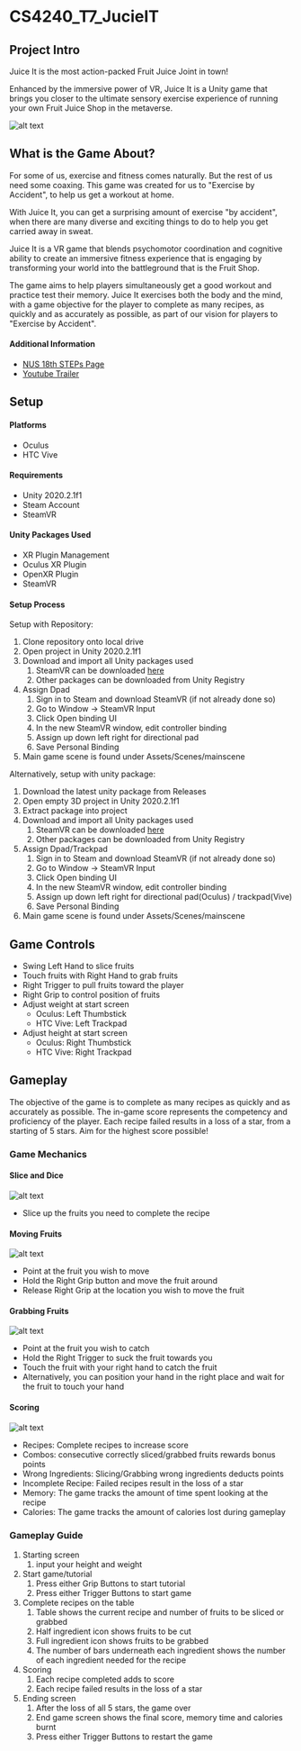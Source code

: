 # CS4240_T7_JucieIT

## Project Intro
Juice It is the most action-packed Fruit Juice Joint in town!  

Enhanced by the immersive power of VR, Juice It is a Unity game that 
brings you closer to the ultimate sensory exercise experience of 
running your own Fruit Juice Shop in the metaverse.

![alt text](Images/Poster_landscape.png)

## What is the Game About?
For some of us, exercise and fitness comes naturally. But the rest of
us need some coaxing. This game was created for us to "Exercise by
Accident", to help us get a workout at home. 

With Juice It, you can get a surprising amount of exercise "by
accident", when there are many diverse and exciting things
to do to help you get carried away in sweat. 

Juice It is a VR game that blends psychomotor coordination and
cognitive ability to create an immersive fitness experience that is
engaging by transforming your world into the battleground that
is the Fruit Shop.

The game aims to help players simultaneously
get a good workout and practice test their memory. Juice It exercises
both the body and the mind, with a game objective for the player to complete as
many recipes, as quickly and as accurately as possible, as part of our vision for 
players to "Exercise by Accident".

#### Additional Information 
* [NUS 18th STEPs Page](https://uvents.nus.edu.sg/event/20th-steps/module/CS4240/project/7)
* [Youtube Trailer](https://youtu.be/iJCVowHiigQ)

## Setup

#### Platforms
* Oculus
* HTC Vive

#### Requirements
* Unity 2020.2.1f1
* Steam Account
* SteamVR

#### Unity Packages Used
* XR Plugin Management
* Oculus XR Plugin
* OpenXR Plugin
* SteamVR

#### Setup Process
Setup with Repository:
1. Clone repository onto local drive
2. Open project in Unity 2020.2.1f1
3. Download and import all Unity packages used
   1. SteamVR can be downloaded [here](https://assetstore.unity.com/packages/tools/integration/steamvr-plugin-32647)
   2. Other packages can be downloaded from Unity Registry
4. Assign Dpad
   1. Sign in to Steam and download SteamVR (if not already done so)
   2. Go to Window -> SteamVR Input
   3. Click Open binding UI
   4. In the new SteamVR window, edit controller binding
   5. Assign up down left right for directional pad
   6. Save Personal Binding
5. Main game scene is found under Assets/Scenes/mainscene

Alternatively, setup with unity package:
1. Download the latest unity package from Releases
2. Open empty 3D project in Unity 2020.2.1f1
3. Extract package into project
4. Download and import all Unity packages used
   1. SteamVR can be downloaded [here](https://assetstore.unity.com/packages/tools/integration/steamvr-plugin-32647)
   2. Other packages can be downloaded from Unity Registry
5. Assign Dpad/Trackpad
    1. Sign in to Steam and download SteamVR (if not already done so)
    2. Go to Window -> SteamVR Input
    3. Click Open binding UI
    4. In the new SteamVR window, edit controller binding
    5. Assign up down left right for directional pad(Oculus) / trackpad(Vive)
    6. Save Personal Binding
6. Main game scene is found under Assets/Scenes/mainscene

## Game Controls
* Swing Left Hand to slice fruits
* Touch fruits with Right Hand to grab fruits
* Right Trigger to pull fruits toward the player
* Right Grip to control position of fruits
* Adjust weight at start screen
  * Oculus: Left Thumbstick
  * HTC Vive: Left Trackpad
* Adjust height at start screen
  * Oculus: Right Thumbstick
  * HTC Vive: Right Trackpad

## Gameplay
The objective of the game is to complete as many recipes as quickly
and as accurately as possible. 
The in-game score represents the competency and proficiency of the player.
Each recipe failed results in a loss of a star, from a starting of 5 stars.
Aim for the highest score possible!

### Game Mechanics
#### Slice and Dice
![alt text](Images/slicing.gif)
* Slice up the fruits you need to complete the recipe

#### Moving Fruits
![alt text](Images/moving.gif)
* Point at the fruit you wish to move
* Hold the Right Grip button and move the fruit around
* Release Right Grip at the location you wish to move the fruit

#### Grabbing Fruits
![alt text](Images/sucking.gif)
* Point at the fruit you wish to catch 
* Hold the Right Trigger to suck the fruit towards you
* Touch the fruit with your right hand to catch the fruit 
* Alternatively, you can position your hand in the right place and wait for the fruit to touch your hand

#### Scoring
![alt text](Images/score.jpg)
* Recipes: Complete recipes to increase score
* Combos: consecutive correctly sliced/grabbed fruits rewards bonus points
* Wrong Ingredients: Slicing/Grabbing wrong ingredients deducts points
* Incomplete Recipe: Failed recipes result in the loss of a star
* Memory: The game tracks the amount of time spent looking at the recipe
* Calories: The game tracks the amount of calories lost during gameplay

### Gameplay Guide
1. Starting screen
   1. input your height and weight
2. Start game/tutorial
   1. Press either Grip Buttons to start tutorial
   2. Press either Trigger Buttons to start game
3. Complete recipes on the table
   1. Table shows the current recipe and number of fruits to be sliced or grabbed
   2. Half ingredient icon shows fruits to be cut
   3. Full ingredient icon shows fruits to be grabbed
   4. The number of bars underneath each ingredient shows the number of each ingredient needed for the recipe
4. Scoring
   1. Each recipe completed adds to score
   2. Each recipe failed results in the loss of a star
5. Ending screen
   1. After the loss of all 5 stars, the game over
   2. End game screen shows the final score, memory time and calories burnt
   3. Press either Trigger Buttons to restart the game
